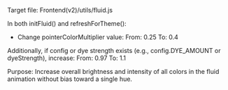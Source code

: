 Target file: Frontend(v2)/utils/fluid.js

In both initFluid() and refreshForTheme():

- Change pointerColorMultiplier value:
  From: 0.25
  To: 0.4

Additionally, if config or dye strength exists (e.g., config.DYE_AMOUNT or dyeStrength), increase:
  From: 0.97
  To: 1.1

Purpose: Increase overall brightness and intensity of all colors in the fluid animation without bias toward a single hue.